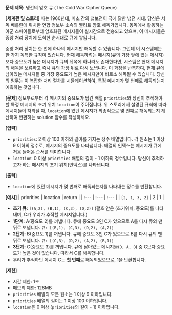 **문제 제목:** 냉전의 암호 큐 (The Cold War Cipher Queue)

**[세계관 및 스토리]**
때는 1960년대, 미소 간의 첩보전이 극에 달한 냉전 시대. 당신은 서독 베를린에 위치한 연합 정보부 소속의 엘리트 암호 해독가입니다. 동독에서 활동하는 아군 스파이들로부터 암호화된 메시지들이 실시간으로 전송되고 있으며, 이 메시지들은 중앙 처리 장치에 도착한 순서대로 큐에 쌓입니다.

중앙 처리 장치는 한 번에 하나의 메시지만 해독할 수 있습니다. 그런데 이 시스템에는 한 가지 독특한 규칙이 있습니다. 현재 해독하려는 메시지(큐의 가장 앞에 있는 메시지)보다 중요도가 높은 메시지가 큐의 뒤쪽에 하나라도 존재한다면, 시스템은 현재 메시지의 해독을 보류하고 즉시 큐의 가장 뒤로 다시 보냅니다. 이 과정을 반복하여, 현재 큐에 남아있는 메시지들 중 가장 중요도가 높은 메시지만이 비로소 해독될 수 있습니다. 당신의 임무는 이 복잡한 처리 절차를 시뮬레이션하여, 특정 메시지가 몇 번째로 해독되는지 예측하는 것입니다.

**[문제]**
정보부로부터 각 메시지의 중요도가 담긴 배열 `priorities`와 당신이 추적해야 할 특정 메시지의 초기 위치 `location`이 주어집니다. 위 스토리에서 설명된 규칙에 따라 메시지들이 처리될 때, `location`에 있던 메시지가 최종적으로 몇 번째로 해독되는지 계산하여 반환하는 solution 함수를 작성하세요.

**[입력]**
*   `priorities`: 2 이상 100 이하의 길이를 가지는 정수 배열입니다. 각 원소는 1 이상 9 이하의 정수로, 메시지의 중요도를 나타냅니다. 배열의 인덱스는 메시지가 큐에 처음 들어온 순서를 의미합니다.
*   `location`: 0 이상 `priorities` 배열의 길이 - 1 이하의 정수입니다. 당신이 추적하고자 하는 메시지의 초기 위치(인덱스)를 나타냅니다.

**[출력]**
*   `location`에 있던 메시지가 몇 번째로 해독되는지를 나타내는 정수를 반환합니다.

**[예시]**
| priorities | location | return |
| :--- | :--- | :--- |
| `[2, 1, 3, 2]` | 2 | 1 |

*   **초기 큐:** `[(A,2), (B,1), (C,3), (D,2)]` (괄호 안은 (초기위치, 중요도)를 나타내며, C가 우리가 추적할 메시지입니다.)
*   **1단계:** A(중요도 2)를 꺼냅니다. 큐에 중요도 3인 C가 있으므로 A를 다시 큐의 맨 뒤로 보냅니다. `큐: [(B,1), (C,3), (D,2), (A,2)]`
*   **2단계:** B(중요도 1)를 꺼냅니다. 큐에 중요도 3인 C가 있으므로 B를 다시 큐의 맨 뒤로 보냅니다. `큐: [(C,3), (D,2), (A,2), (B,1)]`
*   **3단계:** C(중요도 3)를 꺼냅니다. 큐에 남아있는 메시지들(`D, A, B`) 중 C보다 중요도가 높은 것이 없습니다. 따라서 C를 해독합니다.
*   우리가 추적하던 메시지 C는 **첫 번째**로 해독되었으므로, 1을 반환합니다.

**[제한]**
*   시간 제한: 1초
*   메모리 제한: 128MB
*   `priorities` 배열의 모든 원소는 1 이상 9 이하입니다.
*   `priorities` 배열의 길이는 1 이상 100 이하입니다.
*   `location`은 0 이상 (`priorities`의 길이 - 1) 이하입니다.